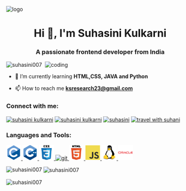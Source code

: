![logo](https://github.com/Suhasini007/Suhasini007/blob/main/Purple%20Modern%20Gaming%20Youtube%20Banner.png)
<h1 align="center">Hi 👋, I'm Suhasini Kulkarni</h1>
<h3 align="center">A passionate frontend developer from India</h3>

<img align="right" alt="coding" width="400" src="https://cdn.dribbble.com/userupload/3501998/file/original-ac09158b5303b5b7113ce9ed2a0d9a5b.gif">

<p align="left"> <img src="https://komarev.com/ghpvc/?username=suhasini007&label=Profile%20views&color=0e75b6&style=flat" alt="suhasini007" /> </p>

- 🌱 I’m currently learning **HTML,CSS, JAVA and Python**

- 📫 How to reach me **ksresearch23@gmail.com**

<h3 align="left">Connect with me:</h3>
<p align="left">
<a href="https://linkedin.com/in/suhasini kulkarni" target="blank"><img align="center" src="https://raw.githubusercontent.com/rahuldkjain/github-profile-readme-generator/master/src/images/icons/Social/linked-in-alt.svg" alt="suhasini kulkarni" height="30" width="40" /></a>
<a href="https://fb.com/suhasini kulkarni" target="blank"><img align="center" src="https://raw.githubusercontent.com/rahuldkjain/github-profile-readme-generator/master/src/images/icons/Social/facebook.svg" alt="suhasini kulkarni" height="30" width="40" /></a>
<a href="https://instagram.com/suhasini" target="blank"><img align="center" src="https://raw.githubusercontent.com/rahuldkjain/github-profile-readme-generator/master/src/images/icons/Social/instagram.svg" alt="suhasini" height="30" width="40" /></a>
<a href="https://www.youtube.com/c/travel with suhani" target="blank"><img align="center" src="https://raw.githubusercontent.com/rahuldkjain/github-profile-readme-generator/master/src/images/icons/Social/youtube.svg" alt="travel with suhani" height="30" width="40" /></a>
</p>

<h3 align="left">Languages and Tools:</h3>
<p align="left"> <a href="https://www.cprogramming.com/" target="_blank" rel="noreferrer"> <img src="https://raw.githubusercontent.com/devicons/devicon/master/icons/c/c-original.svg" alt="c" width="40" height="40"/> </a> <a href="https://www.w3schools.com/cpp/" target="_blank" rel="noreferrer"> <img src="https://raw.githubusercontent.com/devicons/devicon/master/icons/cplusplus/cplusplus-original.svg" alt="cplusplus" width="40" height="40"/> </a> <a href="https://www.w3schools.com/css/" target="_blank" rel="noreferrer"> <img src="https://raw.githubusercontent.com/devicons/devicon/master/icons/css3/css3-original-wordmark.svg" alt="css3" width="40" height="40"/> </a> <a href="https://git-scm.com/" target="_blank" rel="noreferrer"> <img src="https://www.vectorlogo.zone/logos/git-scm/git-scm-icon.svg" alt="git" width="40" height="40"/> </a> <a href="https://www.w3.org/html/" target="_blank" rel="noreferrer"> <img src="https://raw.githubusercontent.com/devicons/devicon/master/icons/html5/html5-original-wordmark.svg" alt="html5" width="40" height="40"/> </a> <a href="https://developer.mozilla.org/en-US/docs/Web/JavaScript" target="_blank" rel="noreferrer"> <img src="https://raw.githubusercontent.com/devicons/devicon/master/icons/javascript/javascript-original.svg" alt="javascript" width="40" height="40"/> </a> <a href="https://www.linux.org/" target="_blank" rel="noreferrer"> <img src="https://raw.githubusercontent.com/devicons/devicon/master/icons/linux/linux-original.svg" alt="linux" width="40" height="40"/> </a> <a href="https://www.oracle.com/" target="_blank" rel="noreferrer"> <img src="https://raw.githubusercontent.com/devicons/devicon/master/icons/oracle/oracle-original.svg" alt="oracle" width="40" height="40"/> </a> </p>

<p><img align="left" src="https://github-readme-stats.vercel.app/api/top-langs?username=suhasini007&show_icons=true&locale=en&layout=compact" alt="suhasini007" /></p>

<p>&nbsp;<img align="center" src="https://github-readme-stats.vercel.app/api?username=suhasini007&show_icons=true&locale=en" alt="suhasini007" /></p>

<p><img align="center" src="https://github-readme-streak-stats.herokuapp.com/?user=suhasini007&" alt="suhasini007" /></p>
